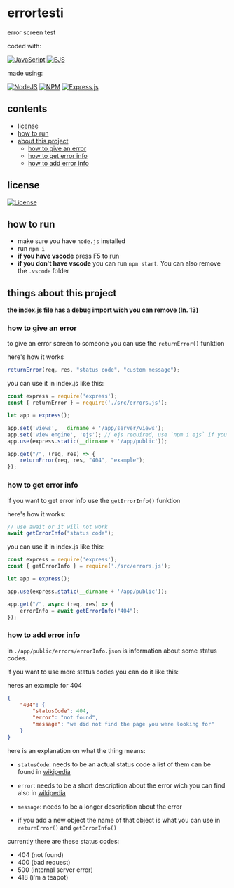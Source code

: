 # errortesti

error screen test

coded with:

[![JavaScript](https://img.shields.io/badge/javascript-%23323330.svg?style=for-the-badge&logo=javascript&logoColor=%23F7DF1E)](https://developer.oracle.com/ar/javascript/)
[![EJS](https://img.shields.io/badge/ejs-%23B4CA65.svg?style=for-the-badge&logo=ejs&logoColor=black)](https://ejs.co/)

made using:

[![NodeJS](https://img.shields.io/badge/node.js-6DA55F?style=for-the-badge&logo=node.js&logoColor=white)](https://nodejs.org)
[![NPM](https://img.shields.io/badge/NPM-%23CB3837.svg?style=for-the-badge&logo=npm&logoColor=white)](https://www.npmjs.com/)
[![Express.js](https://img.shields.io/badge/express.js-%23404d59.svg?style=for-the-badge&logo=express&logoColor=%2361DAFB)](https://expressjs.com/)

## contents
- [license](#license)
- [how to run](#how-to-run)
- [about this project](#things-about-this-project)
    - [how to give an error](#how-to-give-an-error)
    - [how to get error info](#how-to-get-error-info)
    - [how to add error info](#how-to-add-error-info)

## license

[![License](https://img.shields.io/github/license/beeppi/errortesti)](./LICENSE)

## how to run
- make sure you have `node.js` installed
- run `npm i`
- **if you have vscode** press F5 to run
- **if you don't have vscode** you can run `npm start`. You can also remove the `.vscode` folder

## things about this project

**the index.js file has a debug import wich you can remove (ln. 13)**

### how to give an error

to give an error screen to someone you can use the `returnError()` funktion

here's how it works

```javascript
returnError(req, res, "status code", "custom message");
```

you can use it in index.js like this:

```javascript
const express = require('express');
const { returnError } = require('./src/errors.js');

let app = express();

app.set('views', __dirname + '/app/server/views');
app.set('view engine', 'ejs'); // ejs required, use `npm i ejs` if you don't have it
app.use(express.static(__dirname + '/app/public'));

app.get("/", (req, res) => {
    returnError(req, res, "404", "example");
});
```

### how to get error info

if you want to get error info use the `getErrorInfo()` funktion

here's how it works:

```javascript
// use await or it will not work
await getErrorInfo("status code");
```

you can use it in index.js like this:

```javascript
const express = require('express');
const { getErrorInfo } = require('./src/errors.js');

let app = express();

app.use(express.static(__dirname + '/app/public'));

app.get("/", async (req, res) => {
    errorInfo = await getErrorInfo("404");
});
```

### how to add error info

in `./app/public/errors/errorInfo.json` is information about some status codes.

if you want to use more status codes you can do it like this:

heres an example for 404

```json
{
    "404": {
        "statusCode": 404,
        "error": "not found",
        "message": "we did not find the page you were looking for"
    }
}
```

here is an explanation on what the thing means:

- `statusCode`: needs to be an actual status code a list of them can be found in [wikipedia](https://en.wikipedia.org/wiki/List_of_HTTP_status_codes)

- `error`: needs to be a short description about the error wich you can find also in [wikipedia](https://en.wikipedia.org/wiki/List_of_HTTP_status_codes)

- `message`: needs to be a longer description about the error

- if you add a new object the name of that object is what you can use in `returnError()` and `getErrorInfo()`

currently there are these status codes:
- 404 (not found)
- 400 (bad request)
- 500 (internal server error)
- 418 (i'm a teapot)
